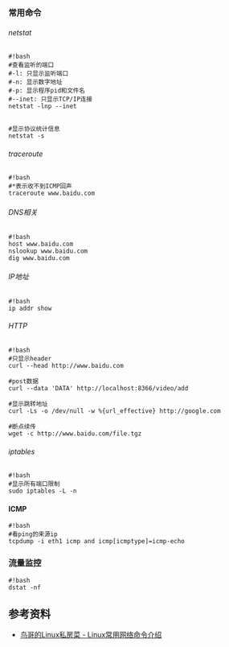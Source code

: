 ### 常用命令

###### netstat
```
#!bash
#查看监听的端口
#-l: 只显示监听端口
#-n: 显示数字地址
#-p: 显示程序pid和文件名
#--inet: 只显示TCP/IP连接
netstat -lnp --inet


#显示协议统计信息
netstat -s
```

###### traceroute
```
#!bash
#*表示收不到ICMP回声
traceroute www.baidu.com
```
###### DNS相关
```
#!bash
host www.baidu.com
nslookup www.baidu.com
dig www.baidu.com
```

###### IP地址
```
#!bash
ip addr show
```

###### HTTP
```
#!bash
#只显示header
curl --head http://www.baidu.com

#post数据
curl --data 'DATA' http://localhost:8366/video/add

#显示跳转地址
curl -Ls -o /dev/null -w %{url_effective} http://google.com

#断点续传
wget -c http://www.baidu.com/file.tgz
```

###### iptables
```
#!bash
#显示所有端口限制
sudo iptables -L -n
```

#### ICMP
```
#!bash
#看ping的来源ip
tcpdump -i eth1 icmp and icmp[icmptype]=icmp-echo
```

### 流量监控
```
#!bash
dstat -nf 
```

## 参考资料
* [鸟哥的Linux私房菜 - Linux常用网络命令介绍](http://vbird.dic.ksu.edu.tw/linux_server/0140networkcommand/0140networkcommand-centos4.php)